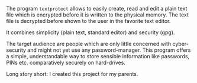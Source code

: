 The program `textprotect` allows to easily create, read and edit a plain
text file which is encrypted before it is written to the physical memory.
The text file is decrypted before shown to the user in the favorite
text editor.

It combines simplicity (plain text, standard editor) and security (gpg).

The target audience are people which are only little concerned with
cyber-security and might not yet use any password-manager.
This program offers a simple, understandable way to store sensible
information like passwords, PINs etc. comparatively securely on hard-drives.

Long story short: I created this project for my parents.



